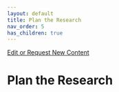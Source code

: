 ```yaml
---
layout: default
title: Plan the Research
nav_order: 5
has_children: true
---
```


[Edit or Request New Content](https://github.com/bcgov/user-research-guide/issues/new/choose)

# Plan the Research

